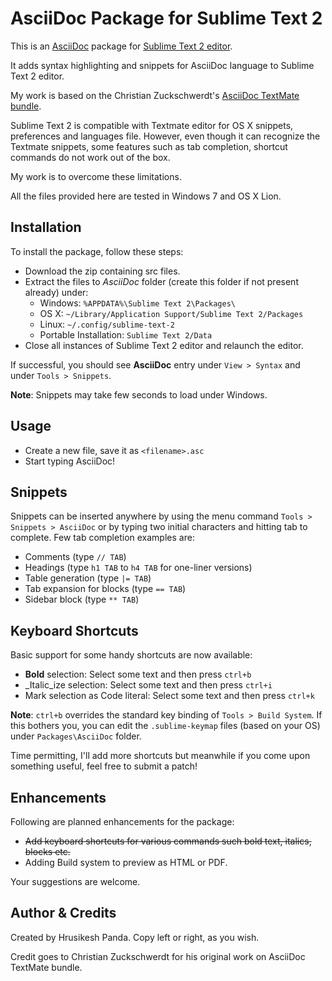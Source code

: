 AsciiDoc Package for Sublime Text 2                    
===================================
This is an [AsciiDoc](http://www.methods.co.nz/asciidoc/) package for [Sublime Text 2 editor](http://www.sublimetext.com/).

It adds syntax highlighting and snippets for AsciiDoc language to Sublime Text 2 editor.

My work is based on the Christian Zuckschwerdt's [AsciiDoc TextMate bundle](https://github.com/zuckschwerdt/asciidoc.tmbundle).

Sublime Text 2 is compatible with Textmate editor for OS X snippets, preferences and languages file. 
However, even though it can recognize the Textmate snippets, some features such as tab completion, shortcut commands do not work out of the box.

My work is to overcome these limitations.

All the files provided here are tested in Windows 7 and OS X Lion. 

Installation
------------
To install the package, follow these steps:

 - Download the zip containing src files.
 - Extract the files to *AsciiDoc* folder (create this folder if not present already) under:
	- Windows: `%APPDATA%\Sublime Text 2\Packages\`    
	- OS X: `~/Library/Application Support/Sublime Text 2/Packages`
	- Linux: `~/.config/sublime-text-2`
	- Portable Installation: `Sublime Text 2/Data`   
 - Close all instances of Sublime Text 2 editor and relaunch the editor.  

If successful, you should see **AsciiDoc** entry under `View > Syntax` and under `Tools > Snippets`.

**Note**: Snippets may take few seconds to load under Windows.

Usage
-----
 - Create a new file, save it as `<filename>.asc`
 - Start typing AsciiDoc!

Snippets
--------
Snippets can be inserted anywhere by using the menu command `Tools > Snippets > AsciiDoc` or by typing two initial characters and hitting tab to complete.
Few tab completion examples are:

 - Comments (type `// TAB`)
 - Headings (type `h1 TAB` to `h4 TAB` for one-liner versions)
 - Table generation (type `|= TAB`) 
 - Tab expansion for blocks (type `== TAB`)  
 - Sidebar block (type `** TAB`) 

Keyboard Shortcuts
-------- 
Basic support for some handy shortcuts are now available:

 - **Bold** selection: Select some text and then press `ctrl+b`
 - _Italic_ize selection: Select some text and then press `ctrl+i`
 - Mark selection as Code literal: Select some text and then press `ctrl+k`

**Note**: `ctrl+b` overrides the standard key binding of `Tools > Build System`. If this bothers you, you can edit the `.sublime-keymap` files (based on your OS) under `Packages\AsciiDoc` folder.

Time permitting, I'll add more shortcuts but meanwhile if you come upon something useful, feel free to submit a patch!

Enhancements
------------

Following are planned enhancements for the package:

 - <strike>Add keyboard shortcuts for various commands such bold text, italics, blocks etc.</strike>
 - Adding Build system to preview as HTML or PDF.
                                                   
Your suggestions are welcome.       

Author & Credits
----------------

Created by Hrusikesh Panda. Copy left or right, as you wish.                                         

Credit goes to Christian Zuckschwerdt for his original work on AsciiDoc TextMate bundle.
